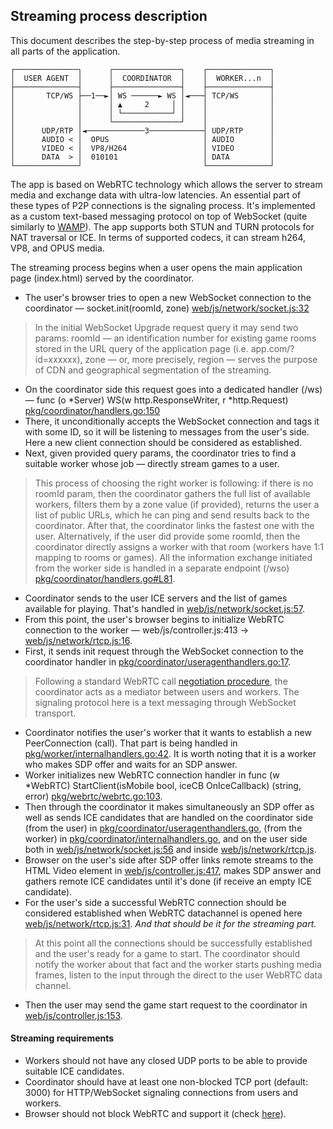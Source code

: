 ## Streaming process description

This document describes the step-by-step process of media streaming in all parts of the application.

```
┌──────────────┐      ┌───────────────┐    ┌──────────────┐
│  USER AGENT  │      │  COORDINATOR  │    │  WORKER...n  │
├──────────────┤      ├───────────────┤    ├──────────────┤
│       TCP/WS ├──1──►│ WS ──────► WS │◄───┤ TCP/WS       │
│              │      │ ▲     2     │ │    │              │
│              │      │ └───────────┘ │    │              │
│              │      └───────────────┘    │              │
│      UDP/RTP │◄─────────────3────────────┤ UDP/RTP      │
│      AUDIO < │  OPUS                     │ AUDIO        │
│      VIDEO < │  VP8/H264                 │ VIDEO        │
│      DATA  > │  010101                   │ DATA         │
└──────────────┘                           └──────────────┘
```

The app is based on WebRTC technology which allows the server to stream media and exchange data with ultra-low latencies. An essential part of these types of P2P connections is the signaling process. It's implemented as a custom text-based messaging protocol on top of WebSocket (quite similarly to [WAMP](https://wamp-proto.org)). The app supports both STUN and TURN protocols for NAT traversal or ICE. In terms of supported codecs, it can stream h264, VP8, and OPUS media.

The streaming process begins when a user opens the main application page (index.html) served by the coordinator.
- The user's browser tries to open a new WebSocket connection to the coordinator — socket.init(roomId, zone) [web/js/network/socket.js:32](https://github.com/giongto35/cloud-game/blob/ae5260fb4726fd34cc0b0b05100dcc8457f52883/web/js/network/socket.js#L32)
> In the initial WebSocket Upgrade request query it may send two params: roomId — an identification number for existing game rooms stored in the URL query of the application page (i.e. app.com/?id=xxxxxx), zone — or, more precisely, region — serves the purpose of CDN and geographical segmentation of the streaming.
- On the coordinator side this request goes into a dedicated handler (/ws) — func (o *Server) WS(w http.ResponseWriter, r *http.Request) [pkg/coordinator/handlers.go:150](https://github.com/giongto35/cloud-game/blob/ae5260fb4726fd34cc0b0b05100dcc8457f52883/pkg/coordinator/handlers.go#L150)
- There, it unconditionally accepts the WebSocket connection and tags it with some ID, so it will be listening to messages from the user's side. Here a new client connection should be considered as established.
- Next, given provided query params, the coordinator tries to find a suitable worker whose job — directly stream games to a user.
> This process of choosing the right worker is following: if there is no roomId param, then the coordinator gathers the full list of available workers, filters them by a zone value (if provided), returns the user a list of public URLs, which he can ping and send results back to the coordinator. After that, the coordinator links the fastest one with the user. Alternatively, if the user did provide some roomId, then the coordinator directly assigns a worker with that room (workers have 1:1 mapping to rooms or games).
> All the information exchange initiated from the worker side is handled in a separate endpoint (/wso) [pkg/coordinator/handlers.go#L81](https://github.com/giongto35/cloud-game/blob/a7d8e53dac2bbcf8306e0dafe3878644c760d368/pkg/coordinator/handlers.go#L81).
- Coordinator sends to the user ICE servers and the list of games available for playing. That's handled in [web/js/network/socket.js:57](https://github.com/giongto35/cloud-game/blob/ae5260fb4726fd34cc0b0b05100dcc8457f52883/web/js/network/socket.js#L57).
- From this point, the user's browser begins to initialize WebRTC connection to the worker — web/js/controller.js:413 → [web/js/network/rtcp.js:16](https://github.com/giongto35/cloud-game/blob/a7d8e53dac2bbcf8306e0dafe3878644c760d368/web/js/network/rtcp.js#L16).
- First, it sends init request through the WebSocket connection to the coordinator handler in [pkg/coordinator/useragenthandlers.go:17](https://github.com/giongto35/cloud-game/blob/a7d8e53dac2bbcf8306e0dafe3878644c760d368/pkg/coordinator/useragenthandlers.go#L17).
> Following a standard WebRTC call [negotiation procedure](https://developer.mozilla.org/en-US/docs/Web/API/WebRTC_API/Signaling_and_video_calling), the coordinator acts as a mediator between users and workers. The signaling protocol here is a text messaging through WebSocket transport.
- Coordinator notifies the user's worker that it wants to establish a new PeerConnection (call). That part is being handled in [pkg/worker/internalhandlers.go:42](https://github.com/giongto35/cloud-game/blob/a7d8e53dac2bbcf8306e0dafe3878644c760d368/pkg/worker/internalhandlers.go#L42). It is worth noting that it is a worker who makes SDP offer and waits for an SDP answer.
- Worker initializes new WebRTC connection handler in func (w *WebRTC) StartClient(isMobile bool, iceCB OnIceCallback) (string, error) [pkg/webrtc/webrtc.go:103](https://github.com/giongto35/cloud-game/blob/a7d8e53dac2bbcf8306e0dafe3878644c760d368/pkg/webrtc/webrtc.go#L103).
- Then through the coordinator it makes simultaneously an SDP offer as well as sends ICE candidates that are handled on the coordinator side (from the user) in [pkg/coordinator/useragenthandlers.go](https://github.com/giongto35/cloud-game/blob/a7d8e53dac2bbcf8306e0dafe3878644c760d368/pkg/coordinator/useragenthandlers.go), 
(from the worker) in [pkg/coordinator/internalhandlers.go](https://github.com/giongto35/cloud-game/blob/a7d8e53dac2bbcf8306e0dafe3878644c760d368/pkg/coordinator/internalhandlers.go), and on the user side both in [web/js/network/socket.js:56](https://github.com/giongto35/cloud-game/blob/a7d8e53dac2bbcf8306e0dafe3878644c760d368/web/js/network/socket.js#L56) and inside [web/js/network/rtcp.js](https://github.com/giongto35/cloud-game/blob/a7d8e53dac2bbcf8306e0dafe3878644c760d368/web/js/network/rtcp.js).
 - Browser on the user's side after SDP offer links remote streams to the HTML Video element in [web/js/controller.js:417](https://github.com/giongto35/cloud-game/blob/a7d8e53dac2bbcf8306e0dafe3878644c760d368/web/js/controller.js#L417), makes SDP answer and gathers remote ICE candidates until it's done (if receive an empty ICE candidate).
 - For the user's side a successful WebRTC connection should be considered established when WebRTC datachannel is opened here [web/js/network/rtcp.js:31](https://github.com/giongto35/cloud-game/blob/a7d8e53dac2bbcf8306e0dafe3878644c760d368/web/js/network/rtcp.js#L31).
 *And that should be it for the streaming part.*
 > At this point all the connections should be successfully established and the user's ready for a game to start. The coordinator should notify the worker about that fact and the worker starts pushing media frames, listen to the input through the direct to the user WebRTC data channel.
 - Then the user may send the game start request to the coordinator in [web/js/controller.js:153](https://github.com/giongto35/cloud-game/blob/a7d8e53dac2bbcf8306e0dafe3878644c760d368/web/js/controller.js#L153).

#### Streaming requirements
- Workers should not have any closed UDP ports to be able to provide suitable ICE candidates.
- Coordinator should have at least one non-blocked TCP port (default: 3000) for HTTP/WebSocket signaling connections from users and workers.
- Browser should not block WebRTC and support it (check [here](https://test.webrtc.org/)).
